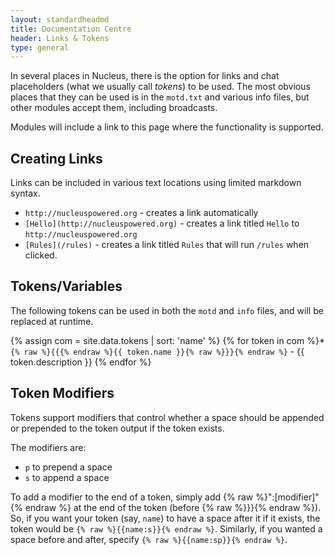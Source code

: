 ```yaml
---
layout: standardheadmd
title: Documentation Centre
header: Links & Tokens
type: general
---
```


In several places in Nucleus, there is the option for links and chat placeholders (what we usually call _tokens_) to be used.
The most obvious places that they can be used is in the `motd.txt` and various info files, but other modules accept them,
including broadcasts.

Modules will include a link to this page where the functionality is supported.

## Creating Links

Links can be included in various text locations using limited markdown syntax.

* `http://nucleuspowered.org` - creates a link automatically
* `[Hello](http://nucleuspowered.org)` - creates a link titled `Hello` to `http://nucleuspowered.org`
* `[Rules](/rules)` - creates a link titled `Rules` that will run `/rules` when clicked.

## Tokens/Variables

The following tokens can be used in both the `motd` and `info` files, and will be replaced at runtime.

{% assign com = site.data.tokens | sort: 'name' %}
{% for token in com %}* `{% raw %}{{{% endraw %}{{ token.name }}{% raw %}}}{% endraw %}` - {{ token.description }}
{% endfor %}

## Token Modifiers

Tokens support modifiers that control whether a space should be appended or prepended to the token output if the token
exists.

The modifiers are:

* `p` to prepend a space
* `s` to append a space

To add a modifier to the end of a token, simply add {% raw %}":[modifier]"{% endraw %} at the end of the token (before {% raw %}}}{% endraw %}).
So, if you want your token (say, `name`) to have a space after it if it exists, the token would be 
`{% raw %}{{name:s}}{% endraw %}`. Similarly, if you wanted a space before and after, specify `{% raw %}{{name:sp}}{% endraw %}`. 